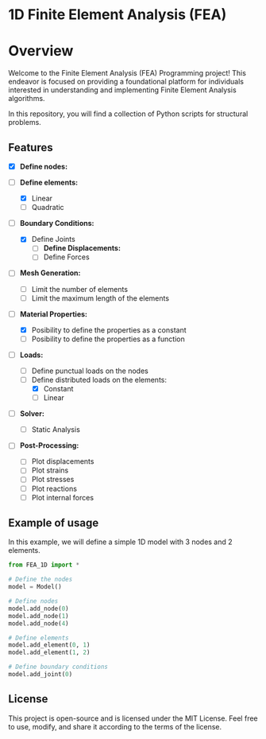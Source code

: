 1D Finite Element Analysis (FEA)
===============================

# Overview
Welcome to the Finite Element Analysis (FEA)
Programming project! This endeavor is focused on providing a
foundational platform for individuals interested in understanding
and implementing Finite Element Analysis algorithms.

In this repository, you will find a collection of Python scripts for 
structural problems.

## Features
- [x] **Define nodes:**

- [ ] **Define elements:**
  - [x] Linear
  - [ ] Quadratic

- [ ] **Boundary Conditions:**
  - [x] Define Joints
    - [ ] **Define Displacements:**
    - [ ] Define Forces

- [ ] **Mesh Generation:**
  - [ ] Limit the number of elements
  - [ ] Limit the maximum length of the elements

- [ ] **Material Properties:**
  - [x] Posibility to define the properties as a constant
  - [ ] Posibility to define the properties as a function

- [ ] **Loads:**
  - [ ] Define punctual loads on the nodes
  - [ ] Define distributed loads on the elements:
    - [x] Constant
    - [ ] Linear

- [ ] **Solver:**
  - [ ] Static Analysis

- [ ] **Post-Processing:**
  - [ ] Plot displacements
  - [ ] Plot strains
  - [ ] Plot stresses
  - [ ] Plot reactions
  - [ ] Plot internal forces

## Example of usage
In this example, we will define a simple 1D model with 3 nodes and 2 elements.
```python
from FEA_1D import *

# Define the nodes
model = Model()

# Define nodes
model.add_node(0)
model.add_node(1)
model.add_node(4)

# Define elements
model.add_element(0, 1)
model.add_element(1, 2)

# Define boundary conditions
model.add_joint(0)

```



## License
This project is open-source and is licensed under the MIT License.
Feel free to use, modify, and share it according to the terms of the license.
